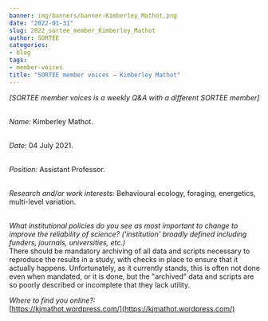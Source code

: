 ```yaml
---
banner: img/banners/banner-Kimberley_Mathot.png
date: "2022-01-31"
slug: 2022_sortee_member_Kimberley_Mathot
author: SORTEE
categories:
- blog
tags:
- member-voices
title: "SORTEE member voices – Kimberley Mathot" 
---
```



*[SORTEE member voices is a weekly Q&A with a different SORTEE member]*   
&nbsp;
&nbsp;

   _Name:_ Kimberley Mathot.   
&nbsp;

   _Date:_ 04 July 2021.   
&nbsp;

   _Position:_ Assistant Professor.   
&nbsp;

   _Research and/or work interests:_ Behavioural ecology, foraging, energetics, multi-level variation.   
&nbsp;

_What institutional policies do you see as most important to change to improve the reliability of science? ('institution' broadly defined including funders, journals, universities, etc.)_   
There should be mandatory archiving of all data and scripts necessary to reproduce the results in a study, with checks in place to ensure that it actually happens. Unfortunately, as it currently stands, this is often not done even when mandated, or it is done, but the "archived" data and scripts are so poorly described or incomplete that they lack utility.
&nbsp;
&nbsp;


_Where to find you online?:_   
[https://kjmathot.wordpress.com/](https://kjmathot.wordpress.com/)   
&nbsp;
&nbsp;